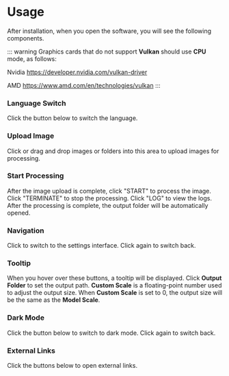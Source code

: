 # Usage
After installation, when you open the software, you will see the following components.

::: warning
Graphics cards that do not support **Vulkan** should use **CPU** mode, as follows:

Nvidia https://developer.nvidia.com/vulkan-driver

AMD https://www.amd.com/en/technologies/vulkan
:::

### Language Switch
Click the button below to switch the language.
<TranslationButton />

### Upload Image
Click or drag and drop images or folders into this area to upload images for processing.
<UploadDraggerZone />

### Start Processing
After the image upload is complete, click "START" to process the image. Click "TERMINATE" to stop the processing. Click "LOG" to view the logs. After the processing is complete, the output folder will be automatically opened.
<MyProgress />

### Navigation
Click to switch to the settings interface. Click again to switch back.
<NavigationButton />

### Tooltip
When you hover over these buttons, a tooltip will be displayed. Click **Output Folder** to set the output path. **Custom Scale** is a floating-point number used to adjust the output size. When **Custom Scale** is set to 0, the output size will be the same as the **Model Scale**.
<PopoverButton />

### Dark Mode
Click the button below to switch to dark mode. Click again to switch back.
<DarkModeButton />

### External Links
Click the buttons below to open external links.
<ExternalLinkButton />